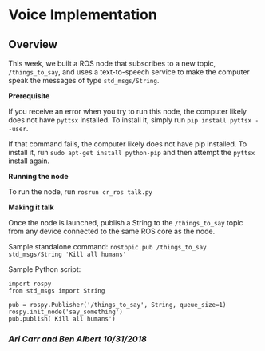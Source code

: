 # Voice Implementation

## Overview

This week, we built a ROS node that subscribes to a new topic, `/things_to_say`, and uses a text-to-speech service to make the computer speak the messages of type `std_msgs/String`.

**Prerequisite**

If you receive an error when you try to run this node, the computer likely does not have `pyttsx` installed. To install it, simply run `pip install pyttsx --user`.

If that command fails, the computer likely does not have pip installed. To install it, run `sudo apt-get install python-pip` and then attempt the `pyttsx` install again.

**Running the node**

To run the node, run `rosrun cr_ros talk.py`

**Making it talk**

Once the node is launched, publish a String to the `/things_to_say` topic from any device connected to the same ROS core as the node.

Sample standalone command: `rostopic pub /things_to_say std_msgs/String 'Kill all humans'`

Sample Python script:

```text
import rospy
from std_msgs import String

pub = rospy.Publisher('/things_to_say', String, queue_size=1)
rospy.init_node('say_something')
pub.publish('Kill all humans')
```

### _Ari Carr and Ben Albert 10/31/2018_

